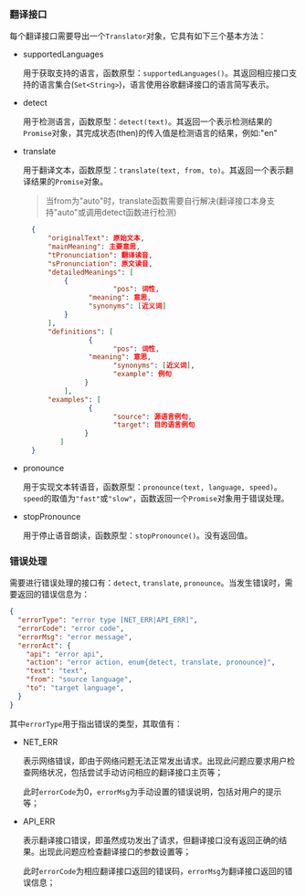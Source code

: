 ### 翻译接口

每个翻译接口需要导出一个`Translator`对象，它具有如下三个基本方法：

* supportedLanguages

  用于获取支持的语言，函数原型：`supportedLanguages()`。其返回相应接口支持的语言集合(`Set<String>`)，语言使用谷歌翻译接口的语言简写表示。

* detect

  用于检测语言，函数原型：`detect(text)`。其返回一个表示检测结果的`Promise`对象，其完成状态(then)的传入值是检测语言的结果，例如:"en"

* translate

  用于翻译文本，函数原型：`translate(text, from, to)`。其返回一个表示翻译结果的`Promise`对象。

  > 当from为"auto"时，translate函数需要自行解决(翻译接口本身支持"auto"或调用detect函数进行检测)

  ```json
    {
        "originalText": 原始文本,
        "mainMeaning": 主要意思,
        "tPronunciation": 翻译读音,
        "sPronunciation": 原文读音,
        "detailedMeanings": [
          	{
				        "pos": 词性,
            	  "meaning": 意思,
            	  "synonyms": [近义词]
          	}
        ],
        "definitions": [
			      {
				        "pos": 词性,
            	  "meaning": 意思,
				        "synonyms": [近义词],
				        "example": 例句
			     }
		    ],
        "examples": [
			      {
				        "source": 源语言例句,
				        "target": 目的语言例句
			     }
		   ]
    }
  ```

* pronounce

  用于实现文本转语音，函数原型：`pronounce(text, language, speed)`。`speed`的取值为`"fast"`或`"slow"`，函数返回一个`Promise`对象用于错误处理。

* stopPronounce

  用于停止语音朗读，函数原型：`stopPronounce()`。没有返回值。

### 错误处理

需要进行错误处理的接口有：`detect`, `translate`, `pronounce`。当发生错误时，需要返回的错误信息为：

```json
{
  "errorType": "error type [NET_ERR|API_ERR]",
  "errorCode": "error code",
  "errorMsg": "error message",
  "errorAct": {
    "api": "error api",
    "action": "error action, enum{detect, translate, pronounce}",
    "text": "text",
    "from": "source language",
    "to": "target language",
  }
}
```

其中`errorType`用于指出错误的类型，其取值有：

* NET_ERR

  表示网络错误，即由于网络问题无法正常发出请求。出现此问题应要求用户检查网络状况，包括尝试手动访问相应的翻译接口主页等；

  此时`errorCode`为0，`errorMsg`为手动设置的错误说明，包括对用户的提示等；

* API_ERR

  表示翻译接口错误，即虽然成功发出了请求，但翻译接口没有返回正确的结果。出现此问题应检查翻译接口的参数设置等；

  此时`errorCode`为相应翻译接口返回的错误码，`errorMsg`为翻译接口返回的错误信息；
